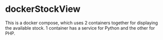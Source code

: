 # dockerStockView
This is a docker compose, which uses 2 containers together for displaying the available stock. 1 container has a service for Python and the other for PHP.
